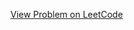 [View Problem on LeetCode](https://leetcode.com/problems/construct-binary-tree-from-inorder-and-postorder-traversal/)